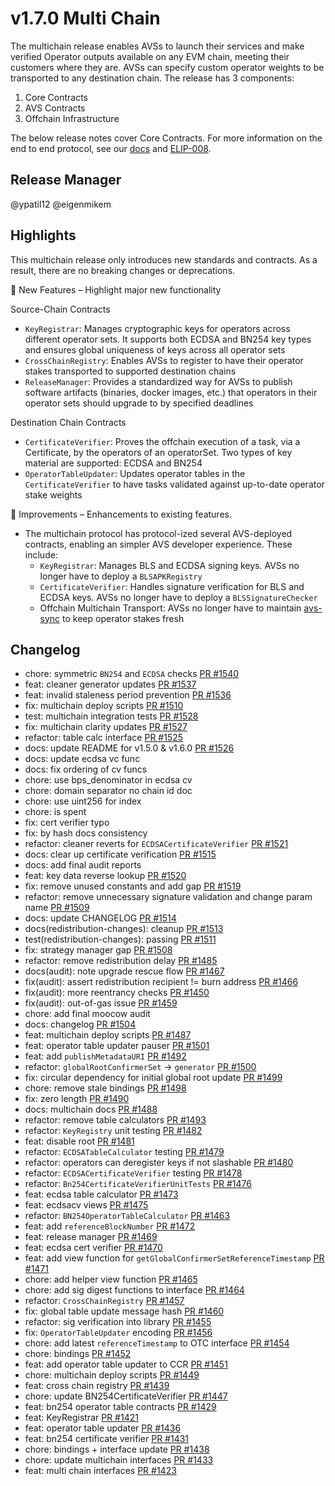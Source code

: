 # v1.7.0 Multi Chain

The multichain release enables AVSs to launch their services and make verified Operator outputs available on any EVM chain, meeting their customers where they are. AVSs can specify custom operator weights to be transported to any destination chain. The release has 3 components:

1. Core Contracts
2. AVS Contracts
3. Offchain Infrastructure

The below release notes cover Core Contracts. For more information on the end to end protocol, see our [docs](../docs/multichain/README.md) and [ELIP-008](https://github.com/eigenfoundation/ELIPs/blob/elip-008v1/ELIPs/ELIP-008.md).

## Release Manager

@ypatil12 @eigenmikem

## Highlights

This multichain release only introduces new standards and contracts. As a result, there are no breaking changes or deprecations. 

🚀 New Features – Highlight major new functionality

Source-Chain Contracts
- `KeyRegistrar`: Manages cryptographic keys for operators across different operator sets. It supports both ECDSA and BN254 key types and ensures global uniqueness of keys across all operator sets
- `CrossChainRegistry`: Enables AVSs to register to have their operator stakes transported to supported destination chains
- `ReleaseManager`: Provides a standardized way for AVSs to publish software artifacts (binaries, docker images, etc.) that operators in their operator sets should upgrade to by specified deadlines

Destination Chain Contracts
- `CertificateVerifier`: Proves the offchain execution of a task, via a Certificate, by the operators of an operatorSet. Two types of key material are supported: ECDSA and BN254
- `OperatorTableUpdater`: Updates operator tables in the `CertificateVerifier` to have tasks validated against up-to-date operator stake weights 

🔧 Improvements – Enhancements to existing features.

- The multichain protocol has protocol-ized several AVS-deployed contracts, enabling an simpler AVS developer experience. These include:
    - `KeyRegistrar`: Manages BLS and ECDSA signing keys. AVSs no longer have to deploy a `BLSAPKRegistry`
    - `CertificateVerifier`: Handles signature verification for BLS and ECDSA keys. AVSs no longer have to deploy a `BLSSignatureChecker`
    - Offchain Multichain Transport: AVSs no longer have to maintain [avs-sync](https://github.com/Layr-Labs/avs-sync) to keep operator stakes fresh

## Changelog

- chore: symmetric `BN254` and `ECDSA` checks [PR #1540](https://github.com/layr-labs/eigenlayer-contracts/pull/1540)
- feat: cleaner generator updates [PR #1537](https://github.com/layr-labs/eigenlayer-contracts/pull/1537)
- feat: invalid staleness period prevention [PR #1536](https://github.com/layr-labs/eigenlayer-contracts/pull/1536)
- fix: multichain deploy scripts [PR #1510](https://github.com/layr-labs/eigenlayer-contracts/pull/1510)
- test: multichain integration tests [PR #1528](https://github.com/layr-labs/eigenlayer-contracts/pull/1528)
- fix: multichain clarity updates [PR #1527](https://github.com/layr-labs/eigenlayer-contracts/pull/1527)
- refactor: table calc interface [PR #1525](https://github.com/layr-labs/eigenlayer-contracts/pull/1525)
- docs: update README for v1.5.0 & v1.6.0 [PR #1526](https://github.com/layr-labs/eigenlayer-contracts/pull/1526)
- docs: update ecdsa vc func
- docs: fix ordering of cv funcs
- chore: use bps_denominator in ecdsa cv
- chore: domain separator no chain id doc
- chore: use uint256 for index
- chore: is spent
- fix: cert verifier typo
- fix: by hash docs consistency
- refactor: cleaner reverts for `ECDSACertificateVerifier` [PR #1521](https://github.com/layr-labs/eigenlayer-contracts/pull/1521)
- docs: clear up certificate verification  [PR #1515](https://github.com/layr-labs/eigenlayer-contracts/pull/1515)
- docs: add final audit reports
- feat: key data reverse lookup  [PR #1520](https://github.com/layr-labs/eigenlayer-contracts/pull/1520)
- fix: remove unused constants and add gap [PR #1519](https://github.com/layr-labs/eigenlayer-contracts/pull/1519)
- refactor: remove unnecessary signature validation and change param name [PR #1509](https://github.com/layr-labs/eigenlayer-contracts/pull/1509)
- docs: update CHANGELOG [PR #1514](https://github.com/layr-labs/eigenlayer-contracts/pull/1514)
- docs(redistribution-changes): cleanup [PR #1513](https://github.com/layr-labs/eigenlayer-contracts/pull/1513)
- test(redistribution-changes): passing [PR #1511](https://github.com/layr-labs/eigenlayer-contracts/pull/1511)
- fix: strategy manager gap [PR #1508](https://github.com/layr-labs/eigenlayer-contracts/pull/1508)
- refactor: remove redistribution delay [PR #1485](https://github.com/layr-labs/eigenlayer-contracts/pull/1485)
- docs(audit): note upgrade rescue flow [PR #1467](https://github.com/layr-labs/eigenlayer-contracts/pull/1467)
- fix(audit): assert redistribution recipient != burn address [PR #1466](https://github.com/layr-labs/eigenlayer-contracts/pull/1466)
- fix(audit): more reentrancy checks [PR #1450](https://github.com/layr-labs/eigenlayer-contracts/pull/1450)
- fix(audit): out-of-gas issue [PR #1459](https://github.com/layr-labs/eigenlayer-contracts/pull/1459)
- chore: add final moocow audit
- docs: changelog [PR #1504](https://github.com/layr-labs/eigenlayer-contracts/pull/1504)
- feat: multichain deploy scripts [PR #1487](https://github.com/layr-labs/eigenlayer-contracts/pull/1487)
- feat: operator table updater pauser [PR #1501](https://github.com/layr-labs/eigenlayer-contracts/pull/1501)
- feat: add `publishMetadataURI` [PR #1492](https://github.com/layr-labs/eigenlayer-contracts/pull/1492)
- refactor: `globalRootConfirmerSet` -> `generator` [PR #1500](https://github.com/layr-labs/eigenlayer-contracts/pull/1500)
- fix: circular dependency for initial global root update [PR #1499](https://github.com/layr-labs/eigenlayer-contracts/pull/1499)
- chore: remove stale bindings [PR #1498](https://github.com/layr-labs/eigenlayer-contracts/pull/1498)
- fix: zero length [PR #1490](https://github.com/layr-labs/eigenlayer-contracts/pull/1490)
- docs: multichain docs [PR #1488](https://github.com/layr-labs/eigenlayer-contracts/pull/1488)
- refactor: remove table calculators [PR #1493](https://github.com/layr-labs/eigenlayer-contracts/pull/1493)
- refactor: `KeyRegistry` unit testing [PR #1482](https://github.com/layr-labs/eigenlayer-contracts/pull/1482)
- feat: disable root [PR #1481](https://github.com/layr-labs/eigenlayer-contracts/pull/1481)
- refactor: `ECDSATableCalculator` testing [PR #1479](https://github.com/layr-labs/eigenlayer-contracts/pull/1479)
- refactor: operators can deregister keys if not slashable [PR #1480](https://github.com/layr-labs/eigenlayer-contracts/pull/1480)
- refactor: `ECDSACertificateVerifier` testing [PR #1478](https://github.com/layr-labs/eigenlayer-contracts/pull/1478)
- refactor: `Bn254CertificateVerifierUnitTests` [PR #1476](https://github.com/layr-labs/eigenlayer-contracts/pull/1476)
- feat: ecdsa table calculator [PR #1473](https://github.com/layr-labs/eigenlayer-contracts/pull/1473)
- feat: ecdsacv views [PR #1475](https://github.com/layr-labs/eigenlayer-contracts/pull/1475)
- refactor: `BN254OperatorTableCalculator` [PR #1463](https://github.com/layr-labs/eigenlayer-contracts/pull/1463)
- feat: add `referenceBlockNumber` [PR #1472](https://github.com/layr-labs/eigenlayer-contracts/pull/1472)
- feat: release manager [PR #1469](https://github.com/layr-labs/eigenlayer-contracts/pull/1469)
- feat: ecdsa cert verifier [PR #1470](https://github.com/layr-labs/eigenlayer-contracts/pull/1470)
- feat: add view function for `getGlobalConfirmerSetReferenceTimestamp` [PR #1471](https://github.com/layr-labs/eigenlayer-contracts/pull/1471)
- chore: add helper view function [PR #1465](https://github.com/layr-labs/eigenlayer-contracts/pull/1465)
- chore: add sig digest functions to interface [PR #1464](https://github.com/layr-labs/eigenlayer-contracts/pull/1464)
- refactor: `CrossChainRegistry` [PR #1457](https://github.com/layr-labs/eigenlayer-contracts/pull/1457)
- fix: global table update message hash [PR #1460](https://github.com/layr-labs/eigenlayer-contracts/pull/1460)
- refactor: sig verification into library [PR #1455](https://github.com/layr-labs/eigenlayer-contracts/pull/1455)
- fix: `OperatorTableUpdater` encoding [PR #1456](https://github.com/layr-labs/eigenlayer-contracts/pull/1456)
- chore: add latest `referenceTimestamp` to OTC interface [PR #1454](https://github.com/layr-labs/eigenlayer-contracts/pull/1454)
- chore: bindings [PR #1452](https://github.com/layr-labs/eigenlayer-contracts/pull/1452)
- feat: add operator table updater to CCR [PR #1451](https://github.com/layr-labs/eigenlayer-contracts/pull/1451)
- chore: multichain deploy scripts [PR #1449](https://github.com/layr-labs/eigenlayer-contracts/pull/1449)
- feat: cross chain registry [PR #1439](https://github.com/layr-labs/eigenlayer-contracts/pull/1439)
- chore: update BN254CertificateVerifier [PR #1447](https://github.com/layr-labs/eigenlayer-contracts/pull/1447)
- feat: bn254 operator table contracts [PR #1429](https://github.com/layr-labs/eigenlayer-contracts/pull/1429)
- feat: KeyRegistrar [PR #1421](https://github.com/layr-labs/eigenlayer-contracts/pull/1421)
- feat: operator table updater [PR #1436](https://github.com/layr-labs/eigenlayer-contracts/pull/1436)
- feat: bn254 certificate verifier [PR #1431](https://github.com/layr-labs/eigenlayer-contracts/pull/1431)
- chore: bindings + interface update [PR #1438](https://github.com/layr-labs/eigenlayer-contracts/pull/1438)
- chore: update multichain interfaces [PR #1433](https://github.com/layr-labs/eigenlayer-contracts/pull/1433)
- feat: multi chain interfaces [PR #1423](https://github.com/layr-labs/eigenlayer-contracts/pull/1423)